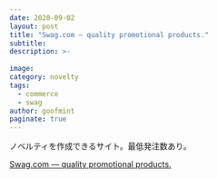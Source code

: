 ```yaml
---
date: 2020-09-02
layout: post
title: "Swag.com — quality promotional products."
subtitle: 
description: >-
  
image: 
category: novelty
tags:
  - commerce
  - swag
author: goofmint
paginate: true
---
```

ノベルティを作成できるサイト。最低発注数あり。

[Swag.com — quality promotional products.](https://swag.com/)
